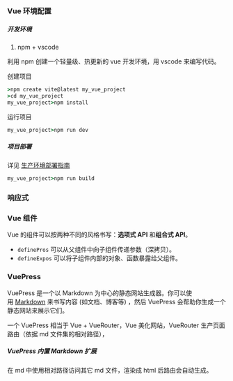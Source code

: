 ### Vue 环境配置

##### 开发环境

1. npm + vscode

利用 npm 创建一个轻量级、热更新的 vue 开发环境，用 vscode 来编写代码。

创建项目
```cmd
>npm create vite@latest my_vue_project
>cd my_vue_project
my_vue_project>npm install
```
运行项目
```cmd
my_vue_project>npm run dev
```

##### 项目部署

详见 [生产环境部署指南](https://cn.vuejs.org/guide/best-practices/production-deployment.html)
```cmd
my_vue_project>npm run build
```

### 响应式

### Vue 组件

Vue 的组件可以按两种不同的风格书写：**选项式 API** 和**组合式 API**。

- `definePros` 可以从父组件中向子组件传递参数（深拷贝）。
- `defineExpos` 可以将子组件内部的对象、函数暴露给父组件。

### VuePress

VuePress 是一个以 Markdown 为中心的静态网站生成器。你可以使用 [Markdown](https://zh.wikipedia.org/wiki/Markdown) 来书写内容 (如文档、博客等) ，然后 VuePress 会帮助你生成一个静态网站来展示它们。

一个 VuePress 相当于 Vue + VueRouter，Vue 美化网站，VueRouter 生产页面路由（依据 md 文件集的相对路径），

##### VuePress 内置 Markdown 扩展

在 md 中使用相对路径访问其它 md 文件，渲染成 html 后路由会自动生成。

